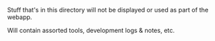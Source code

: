 Stuff that's in this directory will not be displayed or used as part of the webapp.

Will contain assorted tools, development logs & notes, etc.
